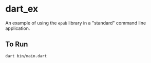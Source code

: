 # dart_ex

An example of using the `epub` library in a "standard" command line application.

## To Run

```shell
dart bin/main.dart
```